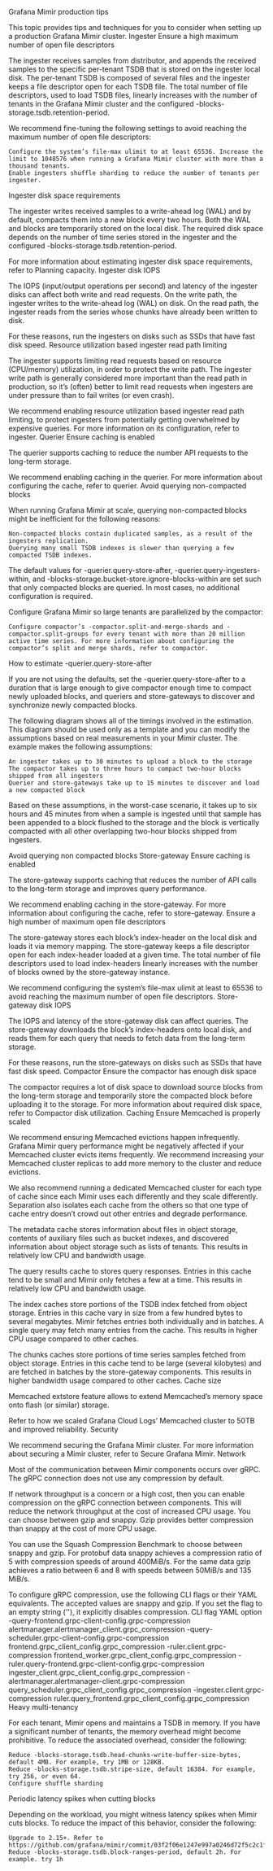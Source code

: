 Grafana Mimir production tips

This topic provides tips and techniques for you to consider when setting up a production Grafana Mimir cluster.
Ingester
Ensure a high maximum number of open file descriptors

The ingester receives samples from distributor, and appends the received samples to the specific per-tenant TSDB that is stored on the ingester local disk. The per-tenant TSDB is composed of several files and the ingester keeps a file descriptor open for each TSDB file. The total number of file descriptors, used to load TSDB files, linearly increases with the number of tenants in the Grafana Mimir cluster and the configured -blocks-storage.tsdb.retention-period.

We recommend fine-tuning the following settings to avoid reaching the maximum number of open file descriptors:

    Configure the system’s file-max ulimit to at least 65536. Increase the limit to 1048576 when running a Grafana Mimir cluster with more than a thousand tenants.
    Enable ingesters shuffle sharding to reduce the number of tenants per ingester.

Ingester disk space requirements

The ingester writes received samples to a write-ahead log (WAL) and by default, compacts them into a new block every two hours. Both the WAL and blocks are temporarily stored on the local disk. The required disk space depends on the number of time series stored in the ingester and the configured -blocks-storage.tsdb.retention-period.

For more information about estimating ingester disk space requirements, refer to Planning capacity.
Ingester disk IOPS

The IOPS (input/output operations per second) and latency of the ingester disks can affect both write and read requests. On the write path, the ingester writes to the write-ahead log (WAL) on disk. On the read path, the ingester reads from the series whose chunks have already been written to disk.

For these reasons, run the ingesters on disks such as SSDs that have fast disk speed.
Resource utilization based ingester read path limiting

The ingester supports limiting read requests based on resource (CPU/memory) utilization, in order to protect the write path. The ingester write path is generally considered more important than the read path in production, so it’s (often) better to limit read requests when ingesters are under pressure than to fail writes (or even crash).

We recommend enabling resource utilization based ingester read path limiting, to protect ingesters from potentially getting overwhelmed by expensive queries. For more information on its configuration, refer to ingester.
Querier
Ensure caching is enabled

The querier supports caching to reduce the number API requests to the long-term storage.

We recommend enabling caching in the querier. For more information about configuring the cache, refer to querier.
Avoid querying non-compacted blocks

When running Grafana Mimir at scale, querying non-compacted blocks might be inefficient for the following reasons:

    Non-compacted blocks contain duplicated samples, as a result of the ingesters replication.
    Querying many small TSDB indexes is slower than querying a few compacted TSDB indexes.

The default values for -querier.query-store-after, -querier.query-ingesters-within, and -blocks-storage.bucket-store.ignore-blocks-within are set such that only compacted blocks are queried. In most cases, no additional configuration is required.

Configure Grafana Mimir so large tenants are parallelized by the compactor:

    Configure compactor’s -compactor.split-and-merge-shards and -compactor.split-groups for every tenant with more than 20 million active time series. For more information about configuring the compactor’s split and merge shards, refer to compactor.

How to estimate -querier.query-store-after

If you are not using the defaults, set the -querier.query-store-after to a duration that is large enough to give compactor enough time to compact newly uploaded blocks, and queriers and store-gateways to discover and synchronize newly compacted blocks.

The following diagram shows all of the timings involved in the estimation. This diagram should be used only as a template and you can modify the assumptions based on real measurements in your Mimir cluster. The example makes the following assumptions:

    An ingester takes up to 30 minutes to upload a block to the storage
    The compactor takes up to three hours to compact two-hour blocks shipped from all ingesters
    Querier and store-gateways take up to 15 minutes to discover and load a new compacted block

Based on these assumptions, in the worst-case scenario, it takes up to six hours and 45 minutes from when a sample is ingested until that sample has been appended to a block flushed to the storage and the block is vertically compacted with all other overlapping two-hour blocks shipped from ingesters.

Avoid querying non compacted blocks
Store-gateway
Ensure caching is enabled

The store-gateway supports caching that reduces the number of API calls to the long-term storage and improves query performance.

We recommend enabling caching in the store-gateway. For more information about configuring the cache, refer to store-gateway.
Ensure a high number of maximum open file descriptors

The store-gateway stores each block’s index-header on the local disk and loads it via memory mapping. The store-gateway keeps a file descriptor open for each index-header loaded at a given time. The total number of file descriptors used to load index-headers linearly increases with the number of blocks owned by the store-gateway instance.

We recommend configuring the system’s file-max ulimit at least to 65536 to avoid reaching the maximum number of open file descriptors.
Store-gateway disk IOPS

The IOPS and latency of the store-gateway disk can affect queries. The store-gateway downloads the block’s index-headers onto local disk, and reads them for each query that needs to fetch data from the long-term storage.

For these reasons, run the store-gateways on disks such as SSDs that have fast disk speed.
Compactor
Ensure the compactor has enough disk space

The compactor requires a lot of disk space to download source blocks from the long-term storage and temporarily store the compacted block before uploading it to the storage. For more information about required disk space, refer to Compactor disk utilization.
Caching
Ensure Memcached is properly scaled

We recommend ensuring Memcached evictions happen infrequently. Grafana Mimir query performance might be negatively affected if your Memcached cluster evicts items frequently. We recommend increasing your Memcached cluster replicas to add more memory to the cluster and reduce evictions.

We also recommend running a dedicated Memcached cluster for each type of cache since each Mimir uses each differently and they scale differently. Separation also isolates each cache from the others so that one type of cache entry doesn’t crowd out other entries and degrade performance.

The metadata cache stores information about files in object storage, contents of auxiliary files such as bucket indexes, and discovered information about object storage such as lists of tenants. This results in relatively low CPU and bandwidth usage.

The query results cache to stores query responses. Entries in this cache tend to be small and Mimir only fetches a few at a time. This results in relatively low CPU and bandwidth usage.

The index caches store portions of the TSDB index fetched from object storage. Entries in this cache vary in size from a few hundred bytes to several megabytes. Mimir fetches entries both individually and in batches. A single query may fetch many entries from the cache. This results in higher CPU usage compared to other caches.

The chunks caches store portions of time series samples fetched from object storage. Entries in this cache tend to be large (several kilobytes) and are fetched in batches by the store-gateway components. This results in higher bandwidth usage compared to other caches.
Cache size

Memcached extstore feature allows to extend Memcached’s memory space onto flash (or similar) storage.

Refer to how we scaled Grafana Cloud Logs’ Memcached cluster to 50TB and improved reliability.
Security

We recommend securing the Grafana Mimir cluster. For more information about securing a Mimir cluster, refer to Secure Grafana Mimir.
Network

Most of the communication between Mimir components occurs over gRPC. The gRPC connection does not use any compression by default.

If network throughput is a concern or a high cost, then you can enable compression on the gRPC connection between components. This will reduce the network throughput at the cost of increased CPU usage. You can choose between gzip and snappy. Gzip provides better compression than snappy at the cost of more CPU usage.

You can use the Squash Compression Benchmark to choose between snappy and gzip. For protobuf data snappy achieves a compression ratio of 5 with compression speeds of around 400MiB/s. For the same data gzip achieves a ratio between 6 and 8 with speeds between 50MiB/s and 135 MiB/s.

To configure gRPC compression, use the following CLI flags or their YAML equivalents. The accepted values are snappy and gzip. If you set the flag to an empty string (''), it explicitly disables compression.
CLI flag YAML option
-query-frontend.grpc-client-config.grpc-compression alertmanager.alertmanager_client.grpc_compression
-query-scheduler.grpc-client-config.grpc-compression frontend.grpc_client_config.grpc_compression
-ruler.client.grpc-compression frontend_worker.grpc_client_config.grpc_compression
-ruler.query-frontend.grpc-client-config.grpc-compression ingester_client.grpc_client_config.grpc_compression
-alertmanager.alertmanager-client.grpc-compression query_scheduler.grpc_client_config.grpc_compression
-ingester.client.grpc-compression ruler.query_frontend.grpc_client_config.grpc_compression
Heavy multi-tenancy

For each tenant, Mimir opens and maintains a TSDB in memory. If you have a significant number of tenants, the memory overhead might become prohibitive. To reduce the associated overhead, consider the following:

    Reduce -blocks-storage.tsdb.head-chunks-write-buffer-size-bytes, default 4MB. For example, try 1MB or 128KB.
    Reduce -blocks-storage.tsdb.stripe-size, default 16384. For example, try 256, or even 64.
    Configure shuffle sharding

Periodic latency spikes when cutting blocks

Depending on the workload, you might witness latency spikes when Mimir cuts blocks. To reduce the impact of this behavior, consider the following:

    Upgrade to 2.15+. Refer to https://github.com/grafana/mimir/commit/03f2f06e1247e997a0246d72f5c2c1fd9bd386df.
    Reduce -blocks-storage.tsdb.block-ranges-period, default 2h. For example. try 1h
